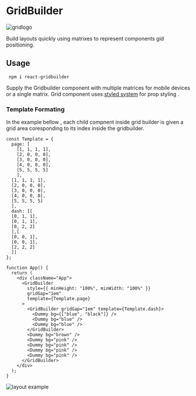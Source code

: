 # GridBuilder
![gridlogo](https://res.cloudinary.com/dxjse9tsv/image/upload/v1570488103/Logos/GridBuilder.svg)

Build layouts quickly using matrixes to represent components gid positioning. 

## Usage

``` npm i react-gridbuilder```

Supply the Gridbuilder component with multiple matrices for mobile devices or a single matrix. Grid component uses  [styled system](https://github.com/styled-system/styled-system) for prop styling .

### Template Formating

In the example bellow , each child compnent inside grid builder is given a grid area coresponding to its index inside the gridbuilder.

```
const Template = {
  page: [
    [1, 1, 1, 1],
    [2, 0, 0, 0],
    [3, 0, 0, 0],
    [4, 0, 0, 0],
    [5, 5, 5, 5]
    ],
  [1, 1, 1, 1],
  [2, 0, 0, 0],
  [3, 0, 0, 0],
  [4, 0, 0, 0],
  [5, 5, 5, 5]
  ],
  dash: [[
  [0, 1, 1],
  [0, 1, 1],
  [0, 2, 2]
  ],[
  [0, 0, 1],
  [0, 0, 1],
  [2, 2, 2]
  ]]
};

function App() {
  return (
    <div className="App">
      <GridBuilder
        style={{ minHeight: "100%", minWidth: "100%" }}
        gridGap="1em"
        template={Template.page}
      >
        <GridBuilder gridGap="1em" template={Template.dash}>
          <Dummy bg={["blue", "black"]} />
          <Dummy bg="blue" />
          <Dummy bg="blue" />
        </GridBuilder>
        <Dummy bg="brown" />
        <Dummy bg="pink" />
        <Dummy bg="pink" />
        <Dummy bg="pink" />
        <Dummy bg="pink" />
      </GridBuilder>
    </div>
  );
}
```
![layout example](https://res.cloudinary.com/dxjse9tsv/image/upload/v1570489149/git/Screen_Shot_2019-10-07_at_3.52.53_PM.png)

